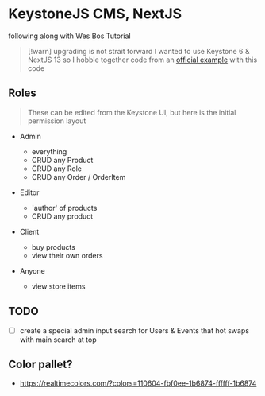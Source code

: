 # KeystoneJS CMS, NextJS

following along with Wes Bos Tutorial

> [!warn] upgrading is not strait forward
> I wanted to use Keystone 6 & NextJS 13 so I hobble together code from an [official example](https://github.com/keystonejs/keystone/tree/main/examples/nextjs-keystone-two-servers) with this code

## Roles
> These can be edited from the Keystone UI, but here is the initial permission layout

- Admin
  - everything
  - CRUD any Product
  - CRUD any Role
  - CRUD any Order / OrderItem

- Editor
  - 'author' of products
  - CRUD any product

- Client
  - buy products
  - view their own orders

- Anyone
  - view store items


## TODO
- [ ] create a special admin input search for Users & Events that hot swaps with main search at top

## Color pallet? 
- https://realtimecolors.com/?colors=110604-fbf0ee-1b6874-ffffff-1b6874